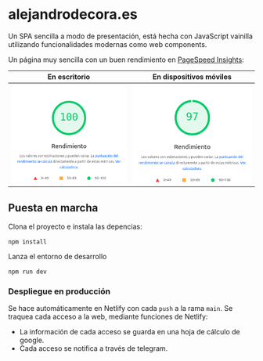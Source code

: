 # alejandrodecora.es

Un SPA sencilla a modo de presentación, está hecha con JavaScript vainilla utilizando
funcionalidades modernas como web components.

Un página muy sencilla con un buen rendimiento en [PageSpeed Insights](https://pagespeed.web.dev):

| En escritorio                                | En dispositivos móviles                    |
| -------------------------------------------- | ------------------------------------------ |
| ![100 sobre 100](docs/pagespeed-desktop.png) | ![97 sobre 100](docs/pagespeed-mobile.png) |

## Puesta en marcha

Clona el proyecto e instala las depencias:

```shell
npm install
```

Lanza el entorno de desarrollo

```shell
npm run dev
```

### Despliegue en producción

Se hace automáticamente en Netlify con cada `push` a la rama `main`.
Se traquea cada acceso a la web, mediante funciones de Netlify:

- La información de cada acceso se guarda en una hoja de cálculo de google.
- Cada acceso se notifica a través de telegram.
